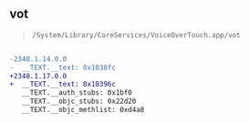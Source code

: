 ## vot

> `/System/Library/CoreServices/VoiceOverTouch.app/vot`

```diff

-2348.1.14.0.0
-  __TEXT.__text: 0x1038fc
+2348.1.17.0.0
+  __TEXT.__text: 0x10396c
   __TEXT.__auth_stubs: 0x1bf0
   __TEXT.__objc_stubs: 0x22d20
   __TEXT.__objc_methlist: 0xd4a8

```
